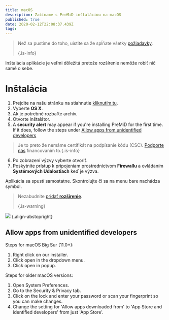 ```yaml
---
title: macOS
description: Začíname s PreMiD inštaláciou na macOS
published: true
date: 2020-02-12T22:08:37.439Z
tags:
---
```


> Než sa pustíme do toho, uistite sa že spĺňate všetky [požiadavky](/install/requirements). 
> 
> {.is-info}

Inštalácia aplikácie je veľmi dôležitá pretože rozšírenie nemôže robiť nič samé o sebe.

# Inštalácia
1. Prejdite na našu stránku na stiahnutie [kliknutím tu](https://premid.app/downloads).
2. Vyberte **OS X**.
3. Ak je potrebné rozbaľte archív.
4. Otvorte inštalátor.
5. A **security alert** may appear if you're installing PreMiD for the first time. If it does, follow the steps under [Allow apps from unidentified developers](https://docs.premid.app/install/macos#allow-apps-from-unidentified-developers)
> Je to preto že nemáme certifikát na podpísanie kódu (CSC). [Podporte nás](https://www.patreon.com/Timeraa) financovaním to.{.is-info}
6. Po zobrazení výzvy vyberte otvoriť.
7. Poskytnite prístup k pripojeniam prostredníctvom **Firewallu** a ovládaním **Systémových Udalostiach** keď je výzva.

Aplikácia sa spustí samostatne. Skontrolujte či sa na menu bare nachádza symbol.

> Nezabudnite [pridať **rozšírenie**](/install). 
> 
> {.is-warning}

![](https://img.icons8.com/color/2x/mac-logo.png) {.align-abstopright}

## Allow apps from unidentified developers
Steps for macOS Big Sur (11.0+):
1. Right click on our installer.
2. Click open in the dropdown menu.
3. Click open in popup.

Steps for older macOS versions:
1. Open System Preferences.
2. Go to the Security & Privacy tab.
3. Click on the lock and enter your password or scan your fingerprint so you can make changes.
4. Change the setting for 'Allow apps downloaded from' to 'App Store and identified developers' from just 'App Store'.